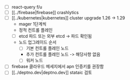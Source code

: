 - [ ] react-query f/u
- [ ] [[../firebase|firebase]] crashlytics
- [ ] [[../kubernetes|kubernetes]] cluster upgrade 1.26 -> 1.29
  - mager 1단계씩
  - 정적 컨트롤 플레인
  - [ ] etcd 파드 또는 외부 etcd -> 파드 확인됨
  - 노드 업그레이드 순서
    - [ ] 기본 컨트롤 플레인 노드
    - 추가 컨트롤 플레인 노드 -> 해당사항 없음
    - [ ] 워커 노드
- [ ] firebase 클라우드 메세지에서 apn 인증키를 권장함
- [ ] [[../deptno.dev|deptno.dev]] stataic 검토
